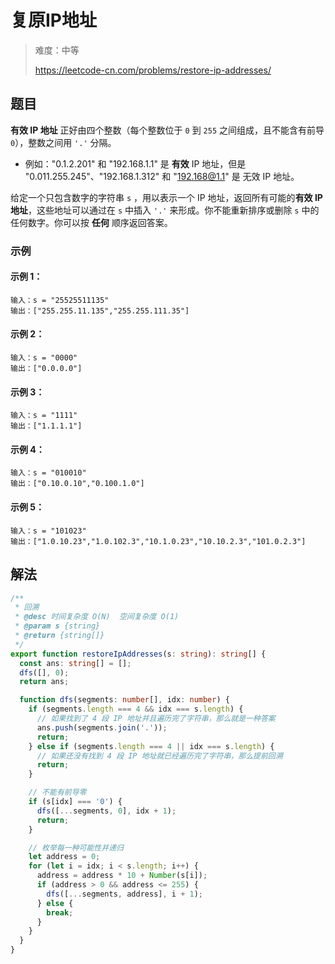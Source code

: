 # 复原IP地址

> 难度：中等
>
> https://leetcode-cn.com/problems/restore-ip-addresses/

## 题目

**有效 IP 地址** 正好由四个整数（每个整数位于 `0` 到 `255` 之间组成，且不能含有前导 `0`），整数之间用 `'.'` 分隔。

- 例如："0.1.2.201" 和 "192.168.1.1" 是 **有效** IP 地址，但是 "0.011.255.245"、"192.168.1.312" 和 "192.168@1.1" 是 无效 IP 地址。

给定一个只包含数字的字符串 `s` ，用以表示一个 IP 地址，返回所有可能的**有效 IP 地址**，这些地址可以通过在 `s` 中插入 `'.'` 来形成。你不能重新排序或删除 `s` 中的任何数字。你可以按 **任何** 顺序返回答案。

### 示例

#### 示例 1：
```
输入：s = "25525511135"
输出：["255.255.11.135","255.255.111.35"]
```
#### 示例 2：
```
输入：s = "0000"
输出：["0.0.0.0"]
```
#### 示例 3：
```
输入：s = "1111"
输出：["1.1.1.1"]
```
#### 示例 4：
```
输入：s = "010010"
输出：["0.10.0.10","0.100.1.0"]
```
#### 示例 5：
```
输入：s = "101023"
输出：["1.0.10.23","1.0.102.3","10.1.0.23","10.10.2.3","101.0.2.3"]
```

## 解法

```typescript
/**
 * 回溯
 * @desc 时间复杂度 O(N)  空间复杂度 O(1)
 * @param s {string}
 * @return {string[]}
 */
export function restoreIpAddresses(s: string): string[] {
  const ans: string[] = [];
  dfs([], 0);
  return ans;

  function dfs(segments: number[], idx: number) {
    if (segments.length === 4 && idx === s.length) {
      // 如果找到了 4 段 IP 地址并且遍历完了字符串，那么就是一种答案
      ans.push(segments.join('.'));
      return;
    } else if (segments.length === 4 || idx === s.length) {
      // 如果还没有找到 4 段 IP 地址就已经遍历完了字符串，那么提前回溯
      return;
    }

    // 不能有前导零
    if (s[idx] === '0') {
      dfs([...segments, 0], idx + 1);
      return;
    }

    // 枚举每一种可能性并递归
    let address = 0;
    for (let i = idx; i < s.length; i++) {
      address = address * 10 + Number(s[i]);
      if (address > 0 && address <= 255) {
        dfs([...segments, address], i + 1);
      } else {
        break;
      }
    }
  }
}
```